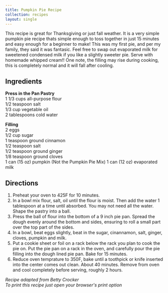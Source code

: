 ```yaml
---
title: Pumpkin Pie Recipe
collection: recipes
layout: single
---
```


This recipe is great for Thanksgiving or just fall weather. It is a very simple pumpkin pie recipe thats simple enough to toss together in just 15 minutes and easy enough for a beginner to make! This was my first pie, and per my family, they said it was fantasic. Feel free to swap out evaporated milk for sweetened condensed milk if you like a slightly sweeter pie. Serve with homemade whipped cream!!  One note, the filling may rise during cooking, this is completely normal and it will fall after cooling.

## Ingredients
**Press in the Pan Pastry**  
1 1/3 cups all-purpose flour  
1/2 teaspoon salt  
1/3 cup vegetable oil  
2 tablespoons cold water  

**Filling**  
2 eggs  
1/2 cup sugar  
1 teaspoon ground cinnamon  
1/2 teaspoon salt  
1/2 teaspoon ground ginger  
1/8 teaspoon ground cloves  
1 can (15 oz) pumpkin (Not the Pumpkin Pie Mix) 
1 can (12 oz) evaporated milk  

## Directions

1. Preheat your oven to 425F for 10 minutes.
2. In a bowl mix flour, salt, oil until the flour is moist.  Then add the water 1 tablespoon at a time until absorbed.  You may not need all the water.  Shape the pastry into a ball.
3. Press the ball of flour into the bottom of a 9 inch pie pan.  Spread the dough evenly around the bottom and sides, ensuring to roll a small part over the top part of the sides.
4. In a bowl, beat eggs slightly, beat in the sugar, cinannamon, salt, ginger, cloves, pumpkin and milk.
5. Put a cookie sheet or foil on a rack below the rack you plan to cook the pie on.  Put the pie pan on a rack in the oven, and carefully pour the pie filling into the dough lined pie pan.  Bake for 15 minutes.
6. Reduce oven temprature to 350F, bake until a toothpick or knife inserted into the center comes out clean. About 40 minutes.  Remove from oven and cool completely before serving, roughly 2 hours.

*Recipe adapted from Betty Crocker*  
*To print this recipe just open your browser's print option*